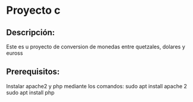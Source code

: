 # Proyecto c

## Descripción:
Este es u proyecto de conversion de monedas entre quetzales, dolares y euross

## Prerequisitos:
Instalar apache2 y php mediante los comandos:
sudo apt install apache 2
sudo apt install php
